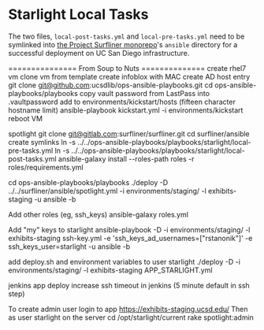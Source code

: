 # Starlight Local Tasks

The two files, `local-post-tasks.yml` and `local-pre-tasks.yml` need to be
symlinked into [the Project Surfliner monorepo][SL]'s `ansible` directory for
a successful deployment on UC San Diego infrastructure.

=============== From Soup to Nuts ==============
create rhel7 vm
  clone vm from template
  create infoblox with MAC
  create AD host entry
  git clone git@github.com:ucsdlib/ops-ansible-playbooks.git
  cd ops-ansible-playbooks/playbooks
  copy vault password from LastPass into .vaultpassword
  add to environments/kickstart/hosts (fifteen character hostname limit)
  ansible-playbook kickstart.yml -i environments/kickstart
  reboot VM

spotlight
  git clone git@gitlab.com:surfliner/surfliner.git
  cd surfliner/ansible
  create symlinks
  ln -s ../../ops-ansible-playbooks/playbooks/starlight/local-pre-tasks.yml
  ln -s ../../ops-ansible-playbooks/playbooks/starlight/local-post-tasks.yml
  ansible-galaxy install --roles-path roles -r roles/requirements.yml

  cd ops-ansible-playbooks/playbooks
  ./deploy -D ../../surfliner/ansible/spotlight.yml  -i environments/staging/ -l exhibits-staging -u ansible -b

Add other roles (eg, ssh_keys)
  ansible-galaxy roles.yml

Add "my" keys to starlight
  ansible-playbook -D -i environments/staging/ -l exhibits-staging ssh-key.yml -e 'ssh_keys_ad_usernames=["rstanonik"]' -e ssh_keys_user=starlight -u ansible -b

add deploy.sh and environment variables to user starlight
  ./deploy -D -i environments/staging/ -l exhibits-staging APP_STARLIGHT.yml

jenkins app deploy
  increase ssh timeout in jenkins (5 minute default in ssh step)

To create admin user
login to app https://exhibits-staging.ucsd.edu/
Then as user starlight on the server
cd /opt/starlight/current
rake spotlight:admin

[SL]: https://gitlab.com/surfliner/surfliner 
